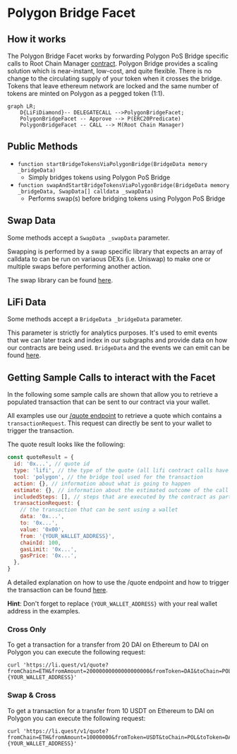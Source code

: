 # Polygon Bridge Facet

## How it works

The Polygon Bridge Facet works by forwarding Polygon PoS Bridge specific calls to Root Chain Manager [contract](https://static.matic.network/network/mainnet/v1/index.json). Polygon Bridge provides a scaling solution which is near-instant, low-cost, and quite flexible. There is no change to the circulating supply of your token when it crosses the bridge. Tokens that leave ethereum network are locked and the same number of tokens are minted on Polygon as a pegged token (1:1).

```mermaid
graph LR;
    D{LiFiDiamond}-- DELEGATECALL -->PolygonBridgeFacet;
    PolygonBridgeFacet -- Approve --> P(ERC20Predicate)
    PolygonBridgeFacet -- CALL --> M(Root Chain Manager)
```

## Public Methods

- `function startBridgeTokensViaPolygonBridge(BridgeData memory _bridgeData)`
  - Simply bridges tokens using Polygon PoS Bridge
- `function swapAndStartBridgeTokensViaPolygonBridge(BridgeData memory _bridgeData, SwapData[] calldata _swapData)`
  - Performs swap(s) before bridging tokens using Polygon PoS Bridge

## Swap Data

Some methods accept a `SwapData _swapData` parameter.

Swapping is performed by a swap specific library that expects an array of calldata to can be run on variaous DEXs (i.e. Uniswap) to make one or multiple swaps before performing another action.

The swap library can be found [here](../src/Libraries/LibSwap.sol).

## LiFi Data

Some methods accept a `BridgeData _bridgeData` parameter.

This parameter is strictly for analytics purposes. It's used to emit events that we can later track and index in our subgraphs and provide data on how our contracts are being used. `BridgeData` and the events we can emit can be found [here](../src/Interfaces/ILiFi.sol).

## Getting Sample Calls to interact with the Facet

In the following some sample calls are shown that allow you to retrieve a populated transaction that can be sent to our contract via your wallet.

All examples use our [/quote endpoint](https://apidocs.li.finance/reference/get_quote-1) to retrieve a quote which contains a `transactionRequest`. This request can directly be sent to your wallet to trigger the transaction.

The quote result looks like the following:

```javascript
const quoteResult = {
  id: '0x...', // quote id
  type: 'lifi', // the type of the quote (all lifi contract calls have the type "lifi")
  tool: 'polygon', // the bridge tool used for the transaction
  action: {}, // information about what is going to happen
  estimate: {}, // information about the estimated outcome of the call
  includedSteps: [], // steps that are executed by the contract as part of this transaction, e.g. a swap step and a cross step
  transactionRequest: {
    // the transaction that can be sent using a wallet
    data: '0x...',
    to: '0x...',
    value: '0x00',
    from: '{YOUR_WALLET_ADDRESS}',
    chainId: 100,
    gasLimit: '0x...',
    gasPrice: '0x...',
  },
}
```

A detailed explanation on how to use the /quote endpoint and how to trigger the transaction can be found [here](https://apidocs.li.finance/reference/how-to-transfer-tokens).

**Hint**: Don't forget to replace `{YOUR_WALLET_ADDRESS}` with your real wallet address in the examples.

### Cross Only

To get a transaction for a transfer from 20 DAI on Ethereum to DAI on Polygon you can execute the following request:

```shell
curl 'https://li.quest/v1/quote?fromChain=ETH&fromAmount=20000000000000000000&fromToken=DAI&toChain=POL&toToken=DAI&slippage=0.03&allowBridges=polygon&fromAddress={YOUR_WALLET_ADDRESS}'
```

### Swap & Cross

To get a transaction for a transfer from 10 USDT on Ethereum to DAI on Polygon you can execute the following request:

```shell
curl 'https://li.quest/v1/quote?fromChain=ETH&fromAmount=10000000&fromToken=USDT&toChain=POL&toToken=DAI&slippage=0.03&allowBridges=polygon&fromAddress={YOUR_WALLET_ADDRESS}'
```
